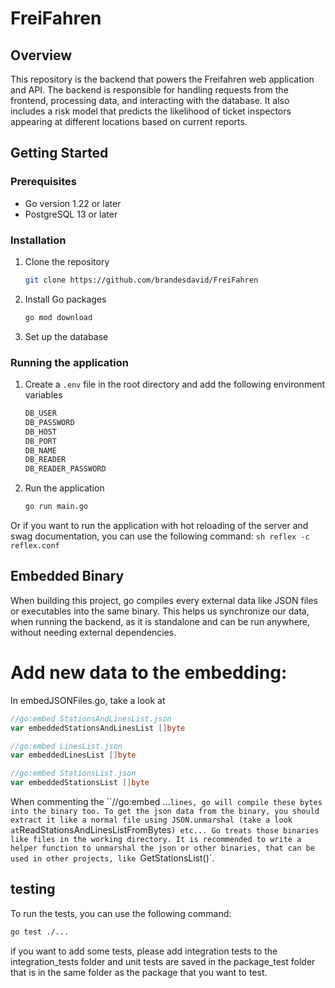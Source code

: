 # FreiFahren

## Overview

This repository is the backend that powers the Freifahren web application and API. The backend is responsible for handling requests from the frontend, processing data, and interacting with the database. It also includes a risk model that predicts the likelihood of ticket inspectors appearing at different locations based on current reports.

## Getting Started

### Prerequisites

-   Go version 1.22 or later
-   PostgreSQL 13 or later

### Installation

1. Clone the repository

    ```sh
    git clone https://github.com/brandesdavid/FreiFahren
    ```

2. Install Go packages

    ```sh
    go mod download
    ```

3. Set up the database

### Running the application

1. Create a `.env` file in the root directory and add the following environment variables

    ```sh
    DB_USER
    DB_PASSWORD
    DB_HOST
    DB_PORT
    DB_NAME
    DB_READER
    DB_READER_PASSWORD
    ```

2. Run the application
    ```sh
    go run main.go
    ```

Or if you want to run the application with hot reloading of the server and swag documentation, you can use the following command:
`sh
    reflex -c reflex.conf
    `

## Embedded Binary

When building this project, go compiles every external data like JSON files or executables into the same binary.
This helps us synchronize our data, when running the backend, as it is standalone and can be run anywhere, without needing external dependencies.

# Add new data to the embedding:

In embedJSONFiles.go, take a look at

```go
//go:embed StationsAndLinesList.json
var embeddedStationsAndLinesList []byte

//go:embed LinesList.json
var embeddedLinesList []byte

//go:embed StationsList.json
var embeddedStationsList []byte
```

When commenting the ``//go:embed ...` lines, go will compile these bytes into the binary too.
To get the json data from the binary, you should extract it like a normal file using JSON.unmarshal (take a look at `ReadStationsAndLinesListFromBytes`) etc...
Go treats those binaries like files in the working directory.
It is recommended to write a helper function to unmarshal the json or other binaries, that can be used in other projects, like `GetStationsList()`.

## testing

To run the tests, you can use the following command:

```sh
go test ./...
```

if you want to add some tests, please add integration tests to the integration_tests folder and unit tests are saved in the package_test folder that is in the same folder as the package that you want to test.
